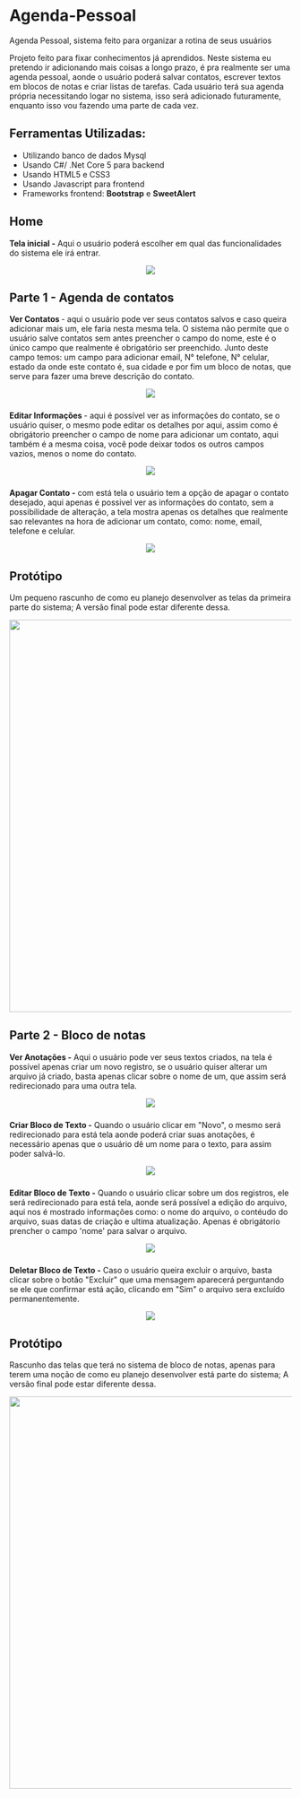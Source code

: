 # Agenda-Pessoal
Agenda Pessoal, sistema feito para organizar a rotina de seus usuários

Projeto feito para fixar conhecimentos já aprendidos. Neste sistema eu pretendo ir adicionando mais coisas a longo prazo, é pra realmente ser uma agenda pessoal,
aonde o usuário poderá salvar contatos, escrever textos em blocos de notas e criar listas de tarefas. Cada usuário terá sua agenda própria necessitando logar no sistema, isso 
será adicionado futuramente, enquanto isso vou fazendo uma parte de cada vez.

## Ferramentas Utilizadas:

- Utilizando banco de dados Mysql
- Usando C#/ .Net Core 5 para backend
- Usando HTML5 e CSS3
- Usando Javascript para frontend
- Frameworks frontend: <strong>Bootstrap</strong> e <strong>SweetAlert</strong>

## Home

<strong> Tela inicial -</strong> Aqui o usuário poderá escolher em qual das funcionalidades do sistema ele irá entrar.

<div align="center" display="flex">
   <img src=https://user-images.githubusercontent.com/87936511/158595026-b3d50beb-4add-41c7-837a-270448259388.png />
</div>

## Parte 1 - Agenda de contatos

<strong> Ver Contatos </strong>- aqui o usuário pode ver seus contatos salvos e caso queira adicionar mais um, ele faria nesta mesma tela. O sistema não permite que o usuário salve contatos sem antes preencher o campo do nome, este é o único campo que realmente é obrigatório ser preenchido. Junto deste campo temos: um campo para adicionar email, N° telefone, N° celular, estado da onde este contato é, sua cidade e por fim um bloco de notas, que serve para fazer uma breve descrição do contato.

<div align="center" display="flex">
  <img src=https://user-images.githubusercontent.com/87936511/158595114-8f0d6096-a5f1-4e55-8ab3-1c9d7b7d89c1.png />
</div>
  
###
  
<strong>Editar Informações </strong>- aqui é possível ver as informações do contato, se o usuário quiser, o mesmo pode editar os detalhes por aqui, assim como é obrigátorio
preencher o campo de nome para adicionar um contato, aqui também é a mesma coisa, você pode deixar todos os outros campos vazios, menos o nome do contato.

<div align="center" display="flex">
  <img src=https://user-images.githubusercontent.com/87936511/158595040-3fa4c5c1-111d-4dfb-9a06-a5c1f020024e.png />
</div>

###

<strong>Apagar Contato -</strong> com está tela o usuário tem a opção de apagar o contato desejado, aqui apenas é possivel ver as informações do contato, sem a possibilidade de
alteração, a tela mostra apenas os detalhes que realmente sao relevantes na hora de adicionar um contato, como: nome, email, telefone e celular. 

<div align="center" display="flex">
  <img src=https://user-images.githubusercontent.com/87936511/158595102-a9071863-1506-499a-a076-16176c8f71bd.png />
</div>

## Protótipo

Um pequeno rascunho de como eu planejo desenvolver as telas da primeira parte do sistema; A versão final pode estar diferente dessa.

<div align="center">
  <img height="700em" width="900em" src=https://user-images.githubusercontent.com/87936511/156570187-e43e2921-996f-40e0-99f0-866c426ae089.png />
</div>

## Parte 2 - Bloco de notas

<strong> Ver Anotações -</strong> Aqui o usuário pode ver seus textos criados, na tela é possível apenas criar um novo registro, se o usuário quiser alterar um arquivo já criado, basta apenas clicar sobre o nome de um, que assim será redirecionado para uma outra tela.

<div align="center" display="flex">
   <img src=https://user-images.githubusercontent.com/87936511/158595116-8ecb02ec-95c7-4ea2-b6b7-85698d1e8698.png />
</div>

###

<strong> Criar Bloco de Texto -</strong> Quando o usuário clicar em "Novo", o mesmo será redirecionado para está tela aonde poderá criar suas anotações, é necessário apenas que o usuário dê um nome para o texto, para assim poder salvá-lo.

<div align="center" display="flex">
   <img src=https://user-images.githubusercontent.com/87936511/158595072-54a32cf7-8fe8-41ef-acd2-6fef9566ff34.png />
</div>

###

<strong> Editar Bloco de Texto -</strong> Quando o usuário clicar sobre um dos registros, ele será redirecionado para está tela, aonde será possível a edição do arquivo, aqui nos é mostrado informações como: o nome do arquivo, o contéudo do arquivo, suas datas de criação e ultima atualização. Apenas é obrigátorio prencher o campo 'nome' para salvar o arquivo.

<div align="center" display="flex">
   <img src=https://user-images.githubusercontent.com/87936511/159139377-deca3bd0-96fa-4a61-b4b1-0aa9d988f4c6.png />
</div>

###

<strong> Deletar Bloco de Texto -</strong> Caso o usuário queira excluir o arquivo, basta clicar sobre o botão "Excluir" que uma mensagem aparecerá perguntando se ele
que confirmar está ação, clicando em "Sim" o arquivo sera excluído permanentemente.

<div align="center" display="flex">
   <img src=https://user-images.githubusercontent.com/87936511/159474444-6f538aa1-9aa6-4137-9551-c6665d8b2703.png />
</div>

## Protótipo

Rascunho das telas que terá no sistema de bloco de notas, apenas para terem uma noção de como eu planejo desenvolver está parte do sistema; A versão final pode estar diferente dessa.

<div align="center">
  <img height="700em" width="900em" src=https://user-images.githubusercontent.com/87936511/157888870-1e493a40-34be-4239-8789-e62635366832.png />
</div>
